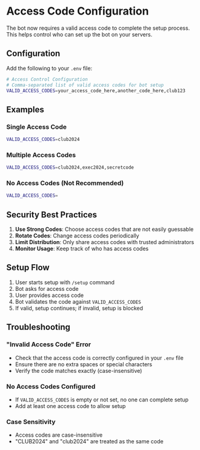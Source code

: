 # Access Code Configuration

The bot now requires a valid access code to complete the setup process. This helps control who can set up the bot on your servers.

## Configuration

Add the following to your `.env` file:

```bash
# Access Control Configuration
# Comma-separated list of valid access codes for bot setup
VALID_ACCESS_CODES=your_access_code_here,another_code_here,club123
```

## Examples

### Single Access Code
```bash
VALID_ACCESS_CODES=club2024
```

### Multiple Access Codes
```bash
VALID_ACCESS_CODES=club2024,exec2024,secretcode
```

### No Access Codes (Not Recommended)
```bash
VALID_ACCESS_CODES=
```

## Security Best Practices

1. **Use Strong Codes**: Choose access codes that are not easily guessable
2. **Rotate Codes**: Change access codes periodically
3. **Limit Distribution**: Only share access codes with trusted administrators
4. **Monitor Usage**: Keep track of who has access codes

## Setup Flow

1. User starts setup with `/setup` command
2. Bot asks for access code
3. User provides access code
4. Bot validates the code against `VALID_ACCESS_CODES`
5. If valid, setup continues; if invalid, setup is blocked

## Troubleshooting

### "Invalid Access Code" Error
- Check that the access code is correctly configured in your `.env` file
- Ensure there are no extra spaces or special characters
- Verify the code matches exactly (case-insensitive)

### No Access Codes Configured
- If `VALID_ACCESS_CODES` is empty or not set, no one can complete setup
- Add at least one access code to allow setup

### Case Sensitivity
- Access codes are case-insensitive
- "CLUB2024" and "club2024" are treated as the same code
